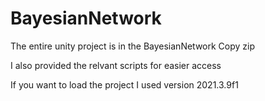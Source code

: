 # BayesianNetwork

The entire unity project is in the BayesianNetwork Copy zip

I also provided the relvant scripts for easier access

If you want to load the project I used version 2021.3.9f1
